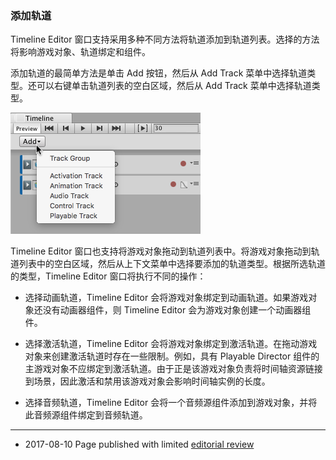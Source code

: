 ### 添加轨道

Timeline Editor 窗口支持采用多种不同方法将轨道添加到轨道列表。选择的方法将影响游戏对象、轨道绑定和组件。

添加轨道的最简单方法是单击 Add 按钮，然后从 Add Track 菜单中选择轨道类型。还可以右键单击轨道列表的空白区域，然后从 Add Track 菜单中选择轨道类型。

![Add Track 菜单](../uploads/Main/timeline_add_track_menu.png)

Timeline Editor 窗口也支持将游戏对象拖动到轨道列表中。将游戏对象拖动到轨道列表中的空白区域，然后从上下文菜单中选择要添加的轨道类型。根据所选轨道的类型，Timeline Editor 窗口将执行不同的操作：

* 选择动画轨道，Timeline Editor 会将游戏对象绑定到动画轨道。如果游戏对象还没有动画器组件，则 Timeline Editor 会为游戏对象创建一个动画器组件。

* 选择激活轨道，Timeline Editor 会将游戏对象绑定到激活轨道。在拖动游戏对象来创建激活轨道时存在一些限制。例如，具有 Playable Director 组件的主游戏对象不应绑定到激活轨道。由于正是该游戏对象负责将时间轴资源链接到场景，因此激活和禁用该游戏对象会影响时间轴实例的长度。

* 选择音频轨道，Timeline Editor 会将一个音频源组件添加到游戏对象，并将此音频源组件绑定到音频轨道。

---
* <span class="page-edit">2017-08-10  Page published with limited [editorial review](DocumentationEditorialReview.html)
</span>
